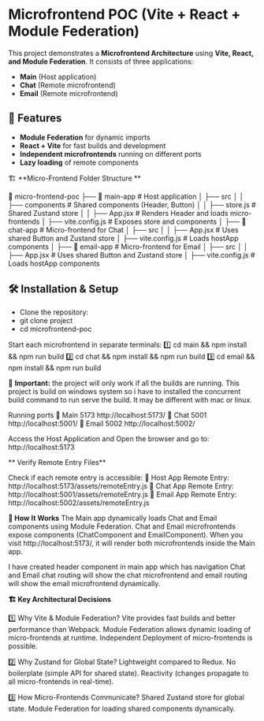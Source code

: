  # Microfrontend POC (Vite + React + Module Federation)

This project demonstrates a **Microfrontend Architecture** using **Vite, React, and Module Federation**. It consists of three applications:

- **Main** (Host application)
- **Chat** (Remote microfrontend)
- **Email** (Remote microfrontend)

## 🚀 Features
- **Module Federation** for dynamic imports
- **React + Vite** for fast builds and development
- **Independent microfrontends** running on different ports
- **Lazy loading** of remote components

🏗️ **Micro-Frontend Folder Structure **

📂 micro-frontend-poc
├── 📂 main-app       # Host application
│   ├── src
│   │   ├── components # Shared components (Header, Button)
│   │   ├── store.js   # Shared Zustand store
│   │   ├── App.jsx    # Renders Header and loads micro-frontends
│   ├── vite.config.js # Exposes store and components
│
├── 📂 chat-app       # Micro-frontend for Chat
│   ├── src
│   │   ├── App.jsx    # Uses shared Button and Zustand store
│   ├── vite.config.js # Loads hostApp components
│
├── 📂 email-app      # Micro-frontend for Email
│   ├── src
│   │   ├── App.jsx    # Uses shared Button and Zustand store
│   ├── vite.config.js # Loads hostApp components


## 🛠️ Installation & Setup
 -  Clone the repository:
 -  git clone project
 -  cd microfrontend-poc

  Start each microfrontend in separate terminals:
  1️⃣ cd main && npm install && npm run build
  2️⃣ cd chat && npm install && npm run build
  3️⃣ cd email && npm install && npm run build

📌 **Important:** the project will only work if all the builds are running. This project is build on windows system so i have to installed the concurrent build command to run serve the build. It may be different with mac or linux.
  

  Running ports
  🚀 Main	 5173	http://localhost:5173/
  🚀 Chat	 5001	http://localhost:5001/
  🚀 Email 5002	http://localhost:5002/

  Access the Host Application and Open the browser and go to: http://localhost:5173

 ** Verify Remote Entry Files**

  Check if each remote entry is accessible:
  🚀 Host App Remote Entry: http://localhost:5173/assets/remoteEntry.js
  🚀 Chat App Remote Entry: http://localhost:5001/assets/remoteEntry.js
  🚀 Email App Remote Entry: http://localhost:5002/assets/remoteEntry.js

  
**🎯 How It Works**
The Main app dynamically loads Chat and Email components using Module Federation.
Chat and Email microfrontends expose components (ChatComponent and EmailComponent).
When you visit http://localhost:5173/, it will render both microfrontends inside the Main app.

I have created header component in main app which has navigation Chat and Email
chat routing will show the chat microfrontend and email routing will show the email microfrontend dynamically.

**🏗️ Key Architectural Decisions**

1️⃣ Why Vite & Module Federation?
Vite provides fast builds and better performance than Webpack.
Module Federation allows dynamic loading of micro-frontends at runtime.
Independent Deployment of micro-frontends is possible.

2️⃣ Why Zustand for Global State?
Lightweight compared to Redux.
No boilerplate (simple API for shared state).
Reactivity (changes propagate to all micro-frontends in real-time).

3️⃣ How Micro-Frontends Communicate?
Shared Zustand store for global state.
Module Federation for loading shared components dynamically.











  
